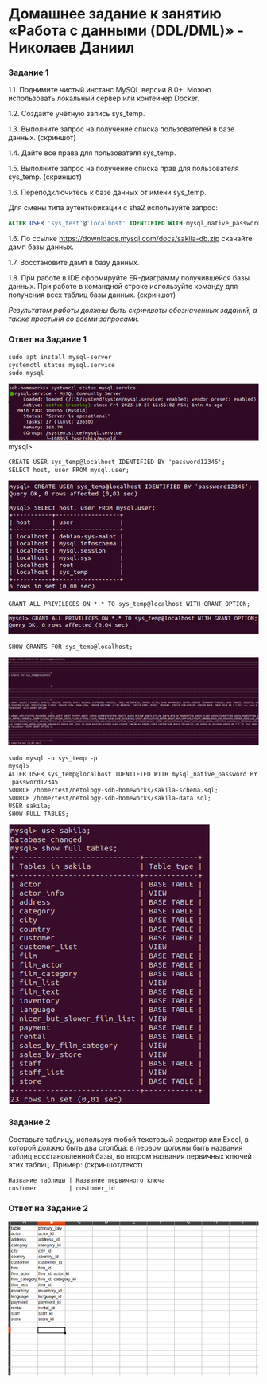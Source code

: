 # Домашнее задание к занятию «Работа с данными (DDL/DML)» - Николаев Даниил

### Задание 1
1.1. Поднимите чистый инстанс MySQL версии 8.0+. Можно использовать локальный сервер или контейнер Docker.

1.2. Создайте учётную запись sys_temp. 

1.3. Выполните запрос на получение списка пользователей в базе данных. (скриншот)

1.4. Дайте все права для пользователя sys_temp. 

1.5. Выполните запрос на получение списка прав для пользователя sys_temp. (скриншот)

1.6. Переподключитесь к базе данных от имени sys_temp.

Для смены типа аутентификации с sha2 используйте запрос: 
```sql
ALTER USER 'sys_test'@'localhost' IDENTIFIED WITH mysql_native_password BY 'password';
```
1.6. По ссылке https://downloads.mysql.com/docs/sakila-db.zip скачайте дамп базы данных.

1.7. Восстановите дамп в базу данных.

1.8. При работе в IDE сформируйте ER-диаграмму получившейся базы данных. При работе в командной строке используйте команду для получения всех таблиц базы данных. (скриншот)

*Результатом работы должны быть скриншоты обозначенных заданий, а также простыня со всеми запросами.*

### Ответ на Задание 1

```
sudo apt install mysql-server
systemctl status mysql.service
sudo mysql
```
![alt text](https://github.com/d-nikolaev-variti/sdb-homeworks/blob/main/img/screen-12-02-1.png)
mysql>
```
CREATE USER sys_temp@localhost IDENTIFIED BY 'password12345';
SELECT host, user FROM mysql.user;
```
![alt text](https://github.com/d-nikolaev-variti/sdb-homeworks/blob/main/img/screen-12-02-2.png)
```
GRANT ALL PRIVILEGES ON *.* TO sys_temp@localhost WITH GRANT OPTION;
```
![alt text](https://github.com/d-nikolaev-variti/sdb-homeworks/blob/main/img/screen-12-02-3.png)
```
SHOW GRANTS FOR sys_temp@localhost;
```
![alt text](https://github.com/d-nikolaev-variti/sdb-homeworks/blob/main/img/screen-12-02-4.png)
```
sudo mysql -u sys_temp -p
mysql>
ALTER USER sys_temp@localhost IDENTIFIED WITH mysql_native_password BY 'password12345'
SOURCE /home/test/netology-sdb-homeworks/sakila-schema.sql;
SOURCE /home/test/netology-sdb-homeworks/sakila-data.sql;
USER sakila;
SHOW FULL TABLES;

```
![alt text](https://github.com/d-nikolaev-variti/sdb-homeworks/blob/main/img/screen-12-02-5.png)

### Задание 2
Составьте таблицу, используя любой текстовый редактор или Excel, в которой должно быть два столбца: в первом должны быть названия таблиц восстановленной базы, во втором названия первичных ключей этих таблиц. Пример: (скриншот/текст)
```
Название таблицы | Название первичного ключа
customer         | customer_id
```

### Ответ на Задание 2
![alt text](https://github.com/d-nikolaev-variti/sdb-homeworks/blob/main/img/screen-12-02-6.png)